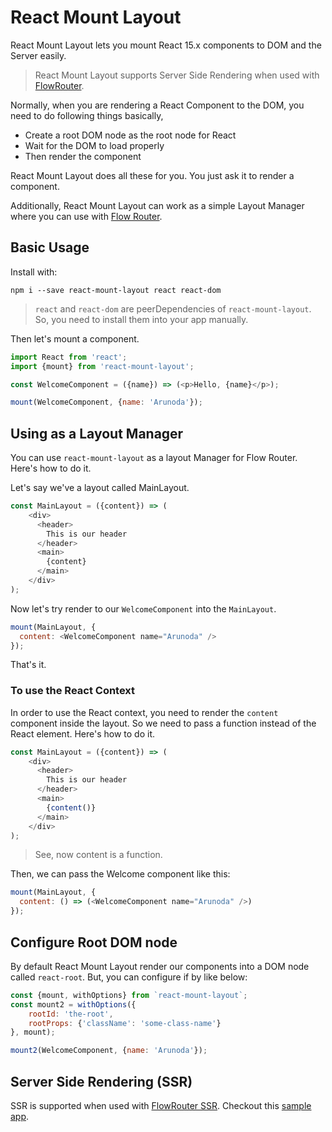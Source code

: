 # React Mount Layout

React Mount Layout lets you mount React 15.x components to DOM and the Server easily.

> React Mount Layout supports Server Side Rendering when used with [FlowRouter](https://github.com/kadirahq/flow-router).

Normally, when you are rendering a React Component to the DOM, you need to do following things basically,

* Create a root DOM node as the root node for React
* Wait for the DOM to load properly
* Then render the component

React Mount Layout does all these for you. You just ask it to render a component.

Additionally, React Mount Layout can work as a simple Layout Manager where you can use with [Flow Router](https://github.com/kadirahq/flow-router).

## Basic Usage

Install with:

```
npm i --save react-mount-layout react react-dom
```

> `react` and `react-dom` are peerDependencies of `react-mount-layout`. So, you need to install them into your app manually.

Then let's mount a component.

```js
import React from 'react';
import {mount} from 'react-mount-layout';

const WelcomeComponent = ({name}) => (<p>Hello, {name}</p>);

mount(WelcomeComponent, {name: 'Arunoda'});
```

## Using as a Layout Manager

You can use `react-mount-layout` as a layout Manager for Flow Router. Here's how to do it.

Let's say we've a layout called MainLayout.

```js
const MainLayout = ({content}) => (
    <div>
      <header>
        This is our header
      </header>
      <main>
        {content}
      </main>
    </div>
);
```

Now let's try render to our `WelcomeComponent` into the `MainLayout`.

```js
mount(MainLayout, {
  content: <WelcomeComponent name="Arunoda" />
});
```

That's it.

### To use the React Context

In order to use the React context, you need to render the `content` component inside the layout. So we need to pass a function instead of the React element. Here's how to do it.

```js
const MainLayout = ({content}) => (
    <div>
      <header>
        This is our header
      </header>
      <main>
        {content()}
      </main>
    </div>
);
```

> See, now content is a function.

Then, we can pass the Welcome component like this:

```js
mount(MainLayout, {
  content: () => (<WelcomeComponent name="Arunoda" />)
});
```

## Configure Root DOM node

By default React Mount Layout render our components into a DOM node called `react-root`. But, you can configure if by like below:

```js
const {mount, withOptions} from `react-mount-layout`;
const mount2 = withOptions({
    rootId: 'the-root',
    rootProps: {'className': 'some-class-name'}
}, mount);

mount2(WelcomeComponent, {name: 'Arunoda'});
```

## Server Side Rendering (SSR)

SSR is supported when used with [FlowRouter SSR](https://github.com/kadirahq/flow-router/tree/ssr). Checkout this [sample app](https://github.com/kadira-samples/meteor-data-and-react).
